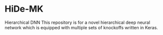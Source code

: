 # HiDe-MK
Hierarchical DNN
This repository is for a novel hierarchical deep neural network which is equipped with multiple sets of knockoffs written in Keras. 

